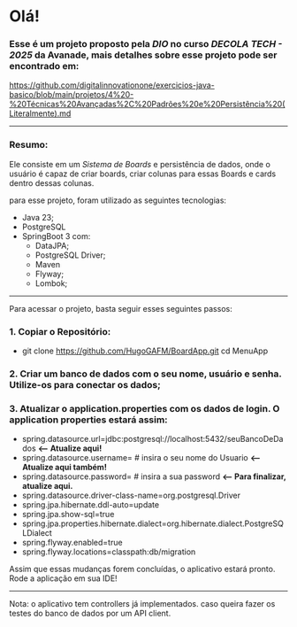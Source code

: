# Olá!

### Esse é um projeto proposto pela *DIO* no curso ***DECOLA TECH - 2025*** da Avanade, mais detalhes sobre esse projeto pode ser encontrado em: 

https://github.com/digitalinnovationone/exercicios-java-basico/blob/main/projetos/4%20-%20Técnicas%20Avançadas%2C%20Padrões%20e%20Persistência%20(Literalmente).md

---

### Resumo:

Ele consiste em um *Sistema de Boards* e persistência de dados, onde o usuário é capaz de criar boards, criar colunas para essas Boards e cards dentro dessas colunas.

para esse projeto, foram utilizado as seguintes tecnologias: 

* Java 23;
* PostgreSQL
* SpringBoot 3 com:
    - DataJPA;
    - PostgreSQL Driver;
    - Maven
    - Flyway;
    - Lombok;
  
---

Para acessar o projeto, basta seguir esses seguintes passos: 

### 1. Copiar o Repositório:
 - git clone https://github.com/HugoGAFM/BoardApp.git cd MenuApp

### 2. Criar um banco de dados com o seu nome, usuário e senha. Utilize-os para conectar os dados;
   
### 3. Atualizar o application.properties com os dados de login. O application properties estará assim:

- spring.datasource.url=jdbc:postgresql://localhost:5432/seuBancoDeDados **<-- Atualize aqui!**
- spring.datasource.username= # insira o seu nome do Usuario **<-- Atualize aqui também!**
- spring.datasource.password= # insira a sua password **<-- Para finalizar, atualize aqui.**
- spring.datasource.driver-class-name=org.postgresql.Driver
- spring.jpa.hibernate.ddl-auto=update
- spring.jpa.show-sql=true
- spring.jpa.properties.hibernate.dialect=org.hibernate.dialect.PostgreSQLDialect
- spring.flyway.enabled=true
- spring.flyway.locations=classpath:db/migration

Assim que essas mudanças forem concluídas, o aplicativo estará pronto. Rode a aplicação em sua IDE!

---

Nota: o aplicativo tem controllers já implementados. caso queira fazer os testes do banco de dados por um API client.